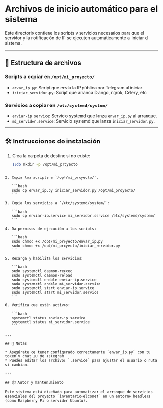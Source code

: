 # Archivos de inicio automático para el sistema

Este directorio contiene los scripts y servicios necesarios para que el servidor y la notificación de IP se ejecuten automáticamente al iniciar el sistema.

---

## 📁 Estructura de archivos

### Scripts a copiar en `/opt/mi_proyecto/`
- `envar_ip.py`: Script que envía la IP pública por Telegram al iniciar.
- `iniciar_servidor.py`: Script que arranca Django, ngrok, Celery, etc.

### Servicios a copiar en `/etc/systemd/system/`
- `enviar-ip.service`: Servicio systemd que lanza `envar_ip.py` al arranque.
- `mi_servidor.service`: Servicio systemd que lanza `iniciar_servidor.py`.

---

## 🛠 Instrucciones de instalación

1. Crea la carpeta de destino si no existe:
   ```bash
   sudo mkdir -p /opt/mi_proyecto
````

2. Copia los scripts a `/opt/mi_proyecto/`:

   ```bash
   sudo cp envar_ip.py iniciar_servidor.py /opt/mi_proyecto/
   ```

3. Copia los servicios a `/etc/systemd/system/`:

   ```bash
   sudo cp enviar-ip.service mi_servidor.service /etc/systemd/system/
   ```

4. Da permisos de ejecución a los scripts:

   ```bash
   sudo chmod +x /opt/mi_proyecto/envar_ip.py
   sudo chmod +x /opt/mi_proyecto/iniciar_servidor.py
   ```

5. Recarga y habilita los servicios:

   ```bash
   sudo systemctl daemon-reexec
   sudo systemctl daemon-reload
   sudo systemctl enable enviar-ip.service
   sudo systemctl enable mi_servidor.service
   sudo systemctl start enviar-ip.service
   sudo systemctl start mi_servidor.service
   ```

6. Verifica que estén activos:

   ```bash
   systemctl status enviar-ip.service
   systemctl status mi_servidor.service
   ```

---

## 🔁 Notas

* Asegúrate de tener configurado correctamente `envar_ip.py` con tu token y chat ID de Telegram.
* Puedes editar los archivos `.service` para ajustar el usuario o ruta si cambian.

---

## 📦 Autor y mantenimiento

Este sistema está diseñado para automatizar el arranque de servicios esenciales del proyecto `inventario-elconet` en un entorno headless (como Raspberry Pi o servidor Ubuntu).

